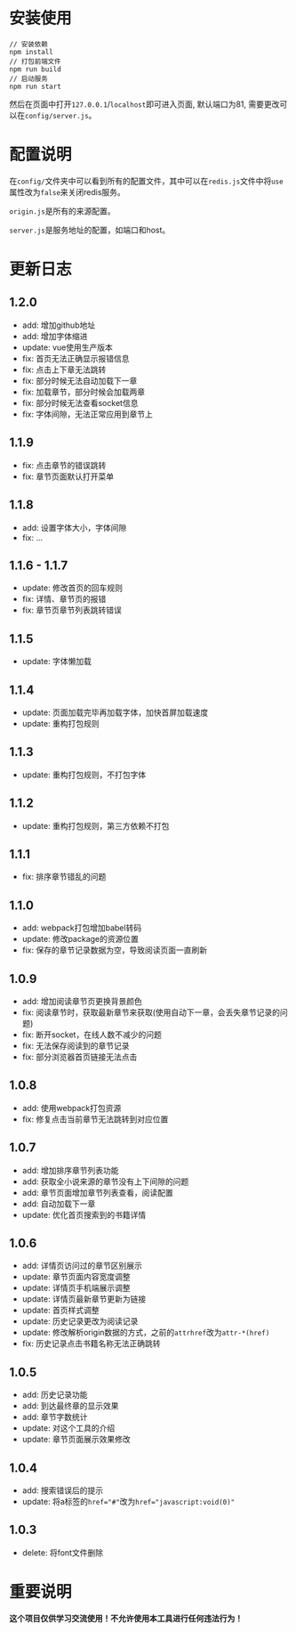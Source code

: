 # 安装使用

```shell
// 安装依赖
npm install
// 打包前端文件
npm run build
// 启动服务
npm run start
```

然后在页面中打开`127.0.0.1`/`localhost`即可进入页面, 默认端口为81, 需要更改可以在`config/server.js`。

# 配置说明

在`config/`文件夹中可以看到所有的配置文件，其中可以在`redis.js`文件中将`use`属性改为`false`来关闭redis服务。

`origin.js`是所有的来源配置。

`server.js`是服务地址的配置，如端口和host。

# 更新日志

## 1.2.0

* add: 增加github地址
* add: 增加字体缩进
* update: vue使用生产版本
* fix: 首页无法正确显示报错信息
* fix: 点击上下章无法跳转
* fix: 部分时候无法自动加载下一章
* fix: 加载章节，部分时候会加载两章
* fix: 部分时候无法查看socket信息
* fix: 字体间隙，无法正常应用到章节上

## 1.1.9

* fix: 点击章节的错误跳转
* fix: 章节页面默认打开菜单

## 1.1.8

* add: 设置字体大小，字体间隙
* fix: ...

## 1.1.6 - 1.1.7

* update: 修改首页的回车规则
* fix: 详情、章节页的报错
* fix: 章节页章节列表跳转错误

## 1.1.5

* update: 字体懒加载

## 1.1.4

* update: 页面加载完毕再加载字体，加快首屏加载速度
* update: 重构打包规则

## 1.1.3

* update: 重构打包规则，不打包字体

## 1.1.2

* update: 重构打包规则，第三方依赖不打包

## 1.1.1

* fix: 排序章节错乱的问题

## 1.1.0

* add: webpack打包增加babel转码
* update: 修改package的资源位置
* fix: 保存的章节记录数据为空，导致阅读页面一直刷新

## 1.0.9

* add: 增加阅读章节页更换背景颜色
* fix: 阅读章节时，获取最新章节来获取(使用自动下一章，会丢失章节记录的问题)
* fix: 断开socket，在线人数不减少的问题
* fix: 无法保存阅读到的章节记录
* fix: 部分浏览器首页链接无法点击

## 1.0.8

* add: 使用webpack打包资源
* fix: 修复点击当前章节无法跳转到对应位置

## 1.0.7

* add: 增加排序章节列表功能
* add: 获取全小说来源的章节没有上下间隙的问题
* add: 章节页面增加章节列表查看，阅读配置
* add: 自动加载下一章
* update: 优化首页搜索到的书籍详情

## 1.0.6

* add: 详情页访问过的章节区别展示
* update: 章节页面内容宽度调整
* update: 详情页手机端展示调整
* update: 详情页最新章节更新为链接
* update: 首页样式调整
* update: 历史记录更改为阅读记录
* update: 修改解析origin数据的方式，之前的`attrhref`改为`attr-*(href)`
* fix: 历史记录点击书籍名称无法正确跳转

## 1.0.5

* add: 历史记录功能
* add: 到达最终章的显示效果
* add: 章节字数统计
* update: 对这个工具的介绍
* update: 章节页面展示效果修改

## 1.0.4

* add: 搜索错误后的提示
* update: 将a标签的`href="#"`改为`href="javascript:void(0)"`

## 1.0.3

* delete: 将font文件删除

# 重要说明

**这个项目仅供学习交流使用！不允许使用本工具进行任何违法行为！**